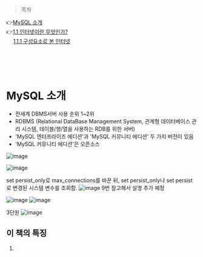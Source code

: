 > 목차

👉[MySQL 소개](#mysql-소개)　      
👉[1.1 인터넷이란 무엇인가?](#11-인터넷이란-무엇인가)　   
　   [1.1.1 구성요소로 본 인터넷](#111-구성요소로-본-인터넷)　   　   
   
　   
　   
　   
# MySQL 소개

- 전세계 DBMS서버 사용 순위 1~2위
- RDBMS (Relational DataBase Management System, 관계형 데이터베이스 관리 시스템, 테이블/행/열을 사용하는 RDB를 위한 서버) 
- 'MySQL 엔터프라이즈 에디션'과 'MySQL 커뮤니티 에디션' 두 가지 버전이 있음 
- 'MySQL 커뮤니티 에디션'은 오픈소스


![image](https://github.com/inpink/CS_Database_Study/assets/108166692/cdc9b1ef-9e1a-4e8e-86be-8d5d1b2e9234)



![image](https://github.com/inpink/CS_Database_Study/assets/108166692/663f216e-8d8f-407d-9252-b53738e3fa01)

set persist_only로 max_connections를 바꾼 뒤, 
set persist_only나 set persist로 변경된 시스템 변수를 조회함. 
![image](https://github.com/inpink/CS_Database_Study/assets/108166692/572a9878-d395-4932-9c3a-540327f20f0d)
9번 참고해서 설명 추가 예정


![image](https://github.com/inpink/CS_Database_Study/assets/108166692/3776479e-13c1-4c4c-a308-892f12fa7860)
![image](https://github.com/inpink/CS_Database_Study/assets/108166692/9026aba3-0b31-4a13-9721-d288e51d4677)

3단원
![image](https://github.com/inpink/CS_Database_Study/assets/108166692/fd7a9958-474a-4ea7-81bf-53066a70bcca)

## 이 책의 특징 

1.  
